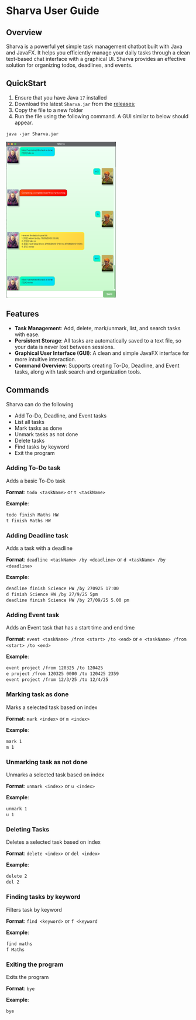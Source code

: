# Sharva User Guide

## Overview

Sharva is a powerful yet simple task management chatbot built with Java and JavaFX.
It helps you efficiently manage your daily tasks through a clean text-based chat interface with a graphical UI.
Sharva provides an effective solution for organizing todos, deadlines, and events.

## QuickStart
1. Ensure that you have Java `17` installed
2. Download the latest `Sharva.jar` from the [releases]();
3. Copy the file to a new folder
4. Run the file using the following command. A GUI similar to below should appear.
```
java -jar Sharva.jar
```
<img src="Ui.png" alt="Ui" width="300"/>

## Features
- **Task Management**: Add, delete, mark/unmark, list, and search tasks with ease.
- **Persistent Storage**: All tasks are automatically saved to a text file, so your data is never lost between sessions.
- **Graphical User Interface (GUI)**: A clean and simple JavaFX interface for more intuitive interaction.
- **Command Overview**: Supports creating To-Do, Deadline, and Event tasks, along with task search and organization tools.


## Commands
Sharva can do the following

- Add To-Do, Deadline, and Event tasks
- List all tasks
- Mark tasks as done
- Unmark tasks as not done
- Delete tasks
- Find tasks by keyword
- Exit the program

### Adding To-Do task
Adds a basic To-Do task

**Format**:
`todo <taskName>`
or
`t <taskName>`

**Example**:
```
todo finish Maths HW
t finish Maths HW
```
### Adding Deadline task
Adds a task with a deadline

**Format**:
`deadline <taskName> /by <deadline>` 
or
`d <taskName> /by <deadline>`

**Example**:
```
deadline finish Science HW /by 270925 17:00
d finish Science HW /by 27/9/25 5pm
deadline finish Science HW /by 27/09/25 5.00 pm
```
### Adding Event task
Adds an Event task that has a start time and end time

**Format**:
`event <taskName> /from <start> /to <end>`
or
`e <taskName> /from <start> /to <end>`

**Example**:
```
event project /from 120325 /to 120425
e project /from 120325 0000 /to 120425 2359
event project /from 12/3/25 /to 12/4/25
```
### Marking task as done
Marks a selected task based on index

**Format**:
`mark <index>`
or
`m <index>`

**Example**:
```
mark 1
m 1
```
### Unmarking task as not done
Unmarks a selected task based on index

**Format**:
`unmark <index>`
or
`u <index>`

**Example**:
```
unmark 1
u 1
```
### Deleting Tasks
Deletes a selected task based on index

**Format**:
`delete <index>`
or
`del <index>`

**Example**:
```
delete 2
del 2
```
### Finding tasks by keyword
Filters task by keyword

**Format**:
`find <keyword>`
or
`f <keyword`

**Example**:
```
find maths
f Maths
```
### Exiting the program
Exits the program

**Format**:
`bye`

**Example**:
```
bye
```


